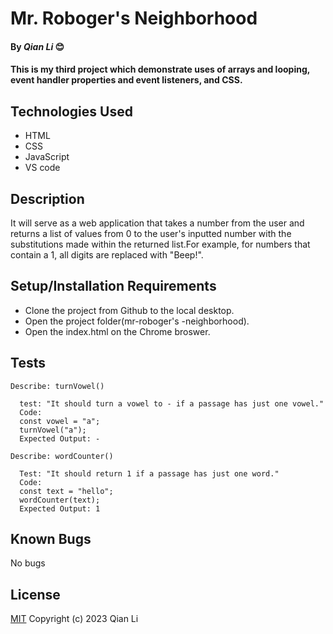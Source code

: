 # Mr. Roboger's Neighborhood

#### By _Qian Li_ 😊

#### This is my third project which demonstrate uses of arrays and looping, event handler properties and event listeners, and CSS. 

## Technologies Used

* HTML
* CSS
* JavaScript
* VS code

## Description

It will serve as a web application that takes a number from the user and returns a list of values from 0 to the user's inputted number with the substitutions made within the returned list.For example, for numbers that contain a 1, all digits are replaced with "Beep!".

## Setup/Installation Requirements

* Clone the project from Github to the local desktop.
* Open the project folder(mr-roboger's -neighborhood).
* Open the index.html on the Chrome broswer.

## Tests
```
Describe: turnVowel()

  test: "It should turn a vowel to - if a passage has just one vowel."
  Code:
  const vowel = "a";
  turnVowel("a");
  Expected Output: -

Describe: wordCounter()

  Test: "It should return 1 if a passage has just one word."
  Code:
  const text = "hello";
  wordCounter(text);
  Expected Output: 1

```

## Known Bugs

No bugs 

## License
[MIT](license.txt)
Copyright (c) 2023 Qian Li
